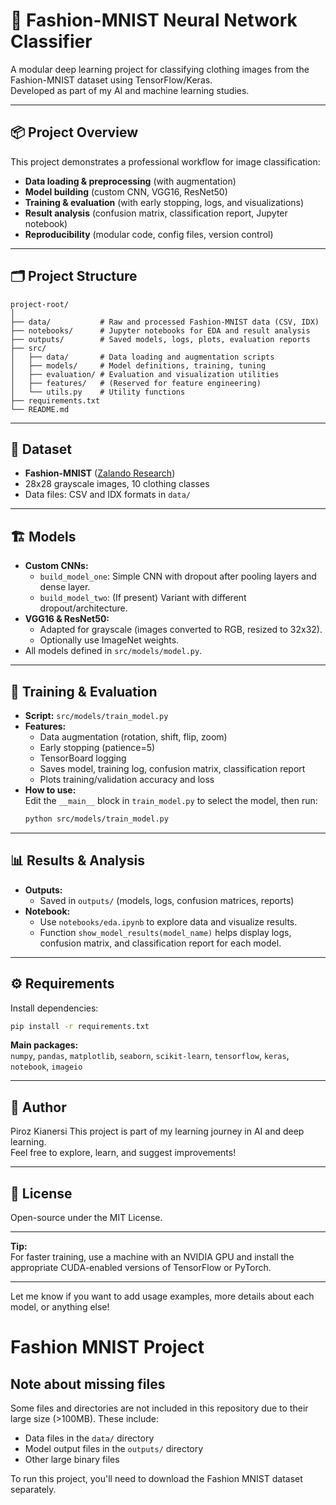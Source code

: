 # 👗 Fashion-MNIST Neural Network Classifier

A modular deep learning project for classifying clothing images from the Fashion-MNIST dataset using TensorFlow/Keras.  
Developed as part of my AI and machine learning studies.

---

## 📦 Project Overview

This project demonstrates a professional workflow for image classification:
- **Data loading & preprocessing** (with augmentation)
- **Model building** (custom CNN, VGG16, ResNet50)
- **Training & evaluation** (with early stopping, logs, and visualizations)
- **Result analysis** (confusion matrix, classification report, Jupyter notebook)
- **Reproducibility** (modular code, config files, version control)

---

## 🗂️ Project Structure

```
project-root/
│
├── data/           # Raw and processed Fashion-MNIST data (CSV, IDX)
├── notebooks/      # Jupyter notebooks for EDA and result analysis
├── outputs/        # Saved models, logs, plots, evaluation reports
├── src/
│   ├── data/       # Data loading and augmentation scripts
│   ├── models/     # Model definitions, training, tuning
│   ├── evaluation/ # Evaluation and visualization utilities
│   ├── features/   # (Reserved for feature engineering)
│   └── utils.py    # Utility functions
├── requirements.txt
└── README.md
```

---

## 🧠 Dataset

- **Fashion-MNIST** ([Zalando Research](https://github.com/zalandoresearch/fashion-mnist))
- 28x28 grayscale images, 10 clothing classes
- Data files: CSV and IDX formats in `data/`

---

## 🏗️ Models

- **Custom CNNs:**  
  - `build_model_one`: Simple CNN with dropout after pooling layers and dense layer.
  - `build_model_two`: (If present) Variant with different dropout/architecture.
- **VGG16 & ResNet50:**  
  - Adapted for grayscale (images converted to RGB, resized to 32x32).
  - Optionally use ImageNet weights.
- All models defined in `src/models/model.py`.

---

## 🚀 Training & Evaluation

- **Script:** `src/models/train_model.py`
- **Features:**
  - Data augmentation (rotation, shift, flip, zoom)
  - Early stopping (patience=5)
  - TensorBoard logging
  - Saves model, training log, confusion matrix, classification report
  - Plots training/validation accuracy and loss
- **How to use:**  
  Edit the `__main__` block in `train_model.py` to select the model, then run:
  ```bash
  python src/models/train_model.py
  ```

---

## 📊 Results & Analysis

- **Outputs:**  
  - Saved in `outputs/` (models, logs, confusion matrices, reports)
- **Notebook:**  
  - Use `notebooks/eda.ipynb` to explore data and visualize results.
  - Function `show_model_results(model_name)` helps display logs, confusion matrix, and classification report for each model.

---

## ⚙️ Requirements

Install dependencies:
```bash
pip install -r requirements.txt
```

**Main packages:**  
`numpy`, `pandas`, `matplotlib`, `seaborn`, `scikit-learn`, `tensorflow`, `keras`, `notebook`, `imageio`

---

## 👤 Author

Piroz Kianersi
This project is part of my learning journey in AI and deep learning.  
Feel free to explore, learn, and suggest improvements!

---

## 📜 License

Open-source under the MIT License.

---

**Tip:**  
For faster training, use a machine with an NVIDIA GPU and install the appropriate CUDA-enabled versions of TensorFlow or PyTorch.

---

Let me know if you want to add usage examples, more details about each model, or anything else!






# Fashion MNIST Project

## Note about missing files
Some files and directories are not included in this repository due to their large size (>100MB). These include:
- Data files in the `data/` directory
- Model output files in the `outputs/` directory
- Other large binary files

To run this project, you'll need to download the Fashion MNIST dataset separately.

